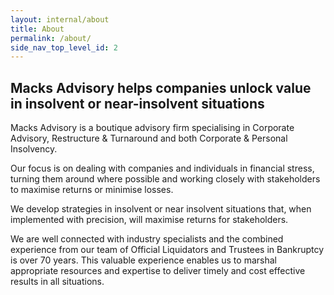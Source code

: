 ```yaml
---
layout: internal/about
title: About
permalink: /about/
side_nav_top_level_id: 2
---
```


<!--- This child document initializes the page in Jekyll. -->

## Macks Advisory helps companies unlock value in insolvent or near-insolvent situations

Macks Advisory is a boutique advisory firm specialising in Corporate Advisory, Restructure & Turnaround and both Corporate & Personal Insolvency.

Our focus is on dealing with companies and individuals in financial stress, turning them around where possible and working closely with stakeholders to maximise returns or minimise losses.

We develop strategies in insolvent or near insolvent situations that, when implemented with precision, will maximise returns for stakeholders.

We are well connected with industry specialists and the combined experience from our team of Official Liquidators and Trustees in Bankruptcy is over 70 years.  This valuable experience enables us to marshal appropriate resources and expertise to deliver timely and cost effective results in all situations.